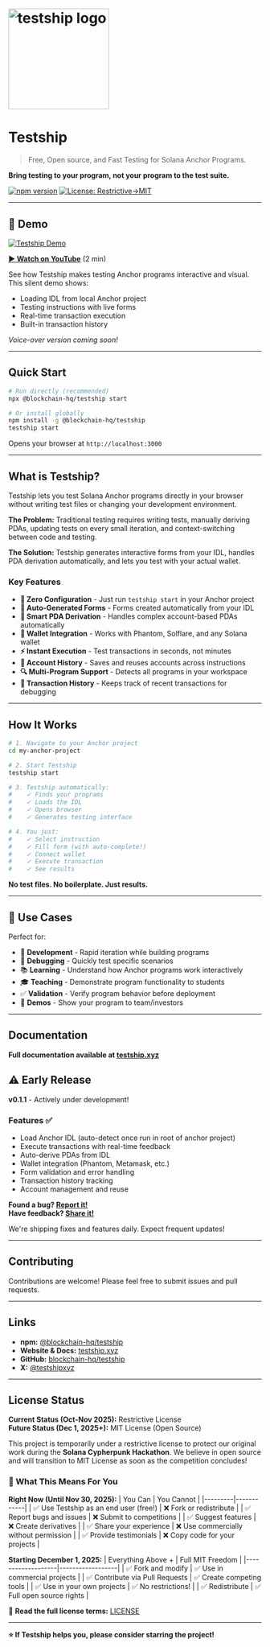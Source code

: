 # <img src="https://www.testship.xyz/_astro/ts.Hvygf-Mj.png" alt="testship logo" width="200"/>

# Testship

> Free, Open source, and Fast Testing for Solana Anchor Programs.

**Bring testing to your program, not your program to the test suite.**

[![npm version](https://img.shields.io/npm/v/@blockchain-hq/testship.svg)](https://www.npmjs.com/package/@blockchain-hq/testship)
[![License: Restrictive→MIT](https://img.shields.io/badge/License-Restrictive%20%E2%86%92%20MIT%20Dec%202025-orange)](LICENSE)

---

## 🎥 Demo

[![Testship Demo](https://img.youtube.com/vi/upQIqKl43ss/maxresdefault.jpg)](https://youtu.be/upQIqKl43ss)

**[► Watch on YouTube](https://youtu.be/upQIqKl43ss)** (2 min)

See how Testship makes testing Anchor programs interactive and visual. This silent demo shows:

- Loading IDL from local Anchor project
- Testing instructions with live forms
- Real-time transaction execution
- Built-in transaction history

_Voice-over version coming soon!_

---

## Quick Start

```bash
# Run directly (recommended)
npx @blockchain-hq/testship start

# Or install globally
npm install -g @blockchain-hq/testship
testship start
```

Opens your browser at `http://localhost:3000`

---

## What is Testship?

Testship lets you test Solana Anchor programs directly in your browser without
writing test files or changing your development environment.

**The Problem:** Traditional testing requires writing tests, manually deriving PDAs, updating tests on every small iteration, and context-switching between code and testing.

**The Solution:** Testship generates interactive forms from your IDL, handles
PDA derivation automatically, and lets you test with your actual wallet.

### Key Features

- **🎯 Zero Configuration** - Just run `testship start` in your Anchor project
- **📝 Auto-Generated Forms** - Forms created automatically from your IDL
- **🔗 Smart PDA Derivation** - Handles complex account-based PDAs automatically
- **💼 Wallet Integration** - Works with Phantom, Solflare, and any Solana wallet
- **⚡ Instant Execution** - Test transactions in seconds, not minutes
- **💾 Account History** - Saves and reuses accounts across instructions
- **🔍 Multi-Program Support** - Detects all programs in your workspace
- **📝 Transaction History** - Keeps track of recent transactions for debugging

---

## How It Works

```bash
# 1. Navigate to your Anchor project
cd my-anchor-project

# 2. Start Testship
testship start

# 3. Testship automatically:
#    ✓ Finds your programs
#    ✓ Loads the IDL
#    ✓ Opens browser
#    ✓ Generates testing interface

# 4. You just:
#    ✓ Select instruction
#    ✓ Fill form (with auto-complete!)
#    ✓ Connect wallet
#    ✓ Execute transaction
#    ✓ See results
```

**No test files. No boilerplate. Just results.**

---

## 🎯 Use Cases

Perfect for:

- 🔨 **Development** - Rapid iteration while building programs
- 🐛 **Debugging** - Quickly test specific scenarios
- 📚 **Learning** - Understand how Anchor programs work interactively
- 🎓 **Teaching** - Demonstrate program functionality to students
- ✅ **Validation** - Verify program behavior before deployment
- 🤝 **Demos** - Show your program to team/investors

---

## Documentation

**Full documentation available at [testship.xyz](https://testship.xyz)**

## ⚠️ Early Release

**v0.1.1** - Actively under development!

### Features ✅

- Load Anchor IDL (auto-detect once run in root of anchor project)
- Execute transactions with real-time feedback
- Auto-derive PDAs from IDL
- Wallet integration (Phantom, Metamask, etc.)
- Form validation and error handling
- Transaction history tracking
- Account management and reuse

**Found a bug? [Report it!](https://github.com/blockchain-hq/testship/issues)**  
**Have feedback? [Share it!](https://github.com/blockchain-hq/testship/discussions)**

We're shipping fixes and features daily. Expect frequent updates!

---

## Contributing

Contributions are welcome! Please feel free to submit issues and pull requests.

---

## Links

- **npm:** [@blockchain-hq/testship](https://www.npmjs.com/package/@blockchain-hq/testship)
- **Website & Docs:** [testship.xyz](https://testship.xyz)
- **GitHub:** [blockchain-hq/testship](https://github.com/blockchain-hq/testship)
- **X:** [@testshipxyz](https://x.com/testshipxyz)

---

## License Status

**Current Status (Oct-Nov 2025):** Restrictive License  
**Future Status (Dec 1, 2025+):** MIT License (Open Source)

This project is temporarily under a restrictive license to protect our original
work during the **Solana Cypherpunk Hackathon**. We believe in open source and
will transition to MIT License as soon as the competition concludes!

### 🎯 What This Means For You

**Right Now (Until Nov 30, 2025):**
| You Can | You Cannot |
|---------|------------|
| ✅ Use Testship as an end user (free!) | ❌ Fork or redistribute |
| ✅ Report bugs and issues | ❌ Submit to competitions |
| ✅ Suggest features | ❌ Create derivatives |
| ✅ Share your experience | ❌ Use commercially without permission |
| ✅ Provide testimonials | ❌ Copy code for your projects |

**Starting December 1, 2025:**
| Everything Above + | Full MIT Freedom |
|-------------------|------------------|
| ✅ Fork and modify | ✅ Use in commercial projects |
| ✅ Contribute via Pull Requests | ✅ Create competing tools |
| ✅ Use in your own projects | ✅ No restrictions! |
| ✅ Redistribute | ✅ Full open source rights |

📖 **Read the full license terms:** [LICENSE](LICENSE)

---

**⭐ If Testship helps you, please consider starring the project!**
